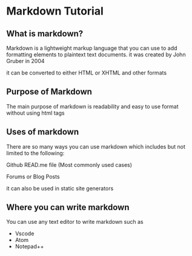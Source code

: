 # Markdown Tutorial
## What is markdown?

Markdown is a lightweight markup language that you can use to add formatting elements to plaintext text documents. it was created by John Gruber in 2004

it can be converted to either HTML or XHTML and other formats

## Purpose of Markdown
The main purpose of markdown is readability and easy to use format without using html tags

## Uses of markdown
There are so many ways you can use markdown which includes but not limited to the following:

Github READ.me file (Most commonly used cases)

Forums or Blog Posts

it can also be used in static site generators


## Where you can write markdown

You can use any text editor to write markdown such as

* Vscode
* Atom
* Notepad++


